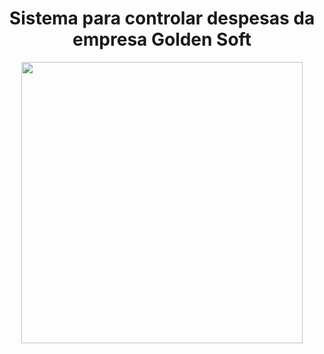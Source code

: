 <h1 align="center">Sistema para controlar despesas da empresa Golden Soft</h1>
<p align="center"> <img src="https://paogoldensoft.com.br/wp-content/uploads/2024/02/Design-sem-nome-26.png" width="450px"> </p>
